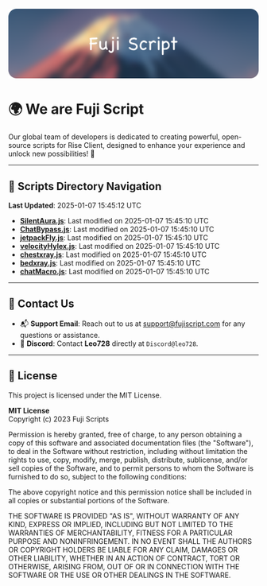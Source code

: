 ![Banner](.github/b.webp)

# 🌍 **We are Fuji Script**

Our global team of developers is dedicated to creating powerful, open-source scripts for Rise Client, designed to enhance your experience and unlock new possibilities! 🌟

---
<!-- SCRIPTS_NAVIGATION_START -->
## 📂 **Scripts Directory Navigation**

**Last Updated**: 2025-01-07 15:45:12 UTC

- **[SilentAura.js](scripts/SilentAura.js)**: Last modified on 2025-01-07 15:45:10 UTC
- **[ChatBypass.js](scripts/ChatBypass.js)**: Last modified on 2025-01-07 15:45:10 UTC
- **[jetpackFly.js](scripts/jetpackFly.js)**: Last modified on 2025-01-07 15:45:10 UTC
- **[velocityHylex.js](scripts/velocityHylex.js)**: Last modified on 2025-01-07 15:45:10 UTC
- **[chestxray.js](scripts/chestxray.js)**: Last modified on 2025-01-07 15:45:10 UTC
- **[bedxray.js](scripts/bedxray.js)**: Last modified on 2025-01-07 15:45:10 UTC
- **[chatMacro.js](scripts/chatMacro.js)**: Last modified on 2025-01-07 15:45:10 UTC

<!-- SCRIPTS_NAVIGATION_END -->

---

## 💬 **Contact Us**  
- 📬 **Support Email**: Reach out to us at [support@fujiscript.com](mailto:support@fujiscript.com) for any questions or assistance.  
- 💬 **Discord**: Contact **Leo728** directly at `Discord@leo728`.

---

## 📜 **License**

This project is licensed under the MIT License.  

**MIT License**  
Copyright (c) 2023 Fuji Scripts  

Permission is hereby granted, free of charge, to any person obtaining a copy of this software and associated documentation files (the "Software"), to deal in the Software without restriction, including without limitation the rights to use, copy, modify, merge, publish, distribute, sublicense, and/or sell copies of the Software, and to permit persons to whom the Software is furnished to do so, subject to the following conditions:  

The above copyright notice and this permission notice shall be included in all copies or substantial portions of the Software.  

THE SOFTWARE IS PROVIDED "AS IS", WITHOUT WARRANTY OF ANY KIND, EXPRESS OR IMPLIED, INCLUDING BUT NOT LIMITED TO THE WARRANTIES OF MERCHANTABILITY, FITNESS FOR A PARTICULAR PURPOSE AND NONINFRINGEMENT. IN NO EVENT SHALL THE AUTHORS OR COPYRIGHT HOLDERS BE LIABLE FOR ANY CLAIM, DAMAGES OR OTHER LIABILITY, WHETHER IN AN ACTION OF CONTRACT, TORT OR OTHERWISE, ARISING FROM, OUT OF OR IN CONNECTION WITH THE SOFTWARE OR THE USE OR OTHER DEALINGS IN THE SOFTWARE.  
